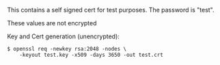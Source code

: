 This contains a self signed cert for test purposes. The password is
"test".

These values are not encrypted

Key and Cert generation (unencrypted):

```
$ openssl req -newkey rsa:2048 -nodes \
    -keyout test.key -x509 -days 3650 -out test.crt
```
